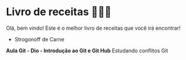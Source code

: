 # Livro de receitas :bookmark_tabs::man_cook:

Olá, bem vindo! Este é o melhor livro de receitas que você irá encontrar!

- Strogonoff de Carne

**Aula Git - Dio - Introdução ao Git e Git Hub**
Estudando conflitos Git
